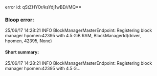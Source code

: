 error id: qStZHYOr/ksYdj1wBD//MQ==
### Bloop error:

25/06/17 14:28:21 INFO BlockManagerMasterEndpoint: Registering block manager hpomen:42395 with 4.5 GiB RAM, BlockManagerId(driver, hpomen, 42395, None)
#### Short summary: 

25/06/17 14:28:21 INFO BlockManagerMasterEndpoint: Registering block manager hpomen:42395 with 4.5 G...